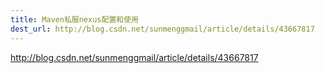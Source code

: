 ```yaml
---
title: Maven私服nexus配置和使用
dest_url: http://blog.csdn.net/sunmenggmail/article/details/43667817
---
```


http://blog.csdn.net/sunmenggmail/article/details/43667817